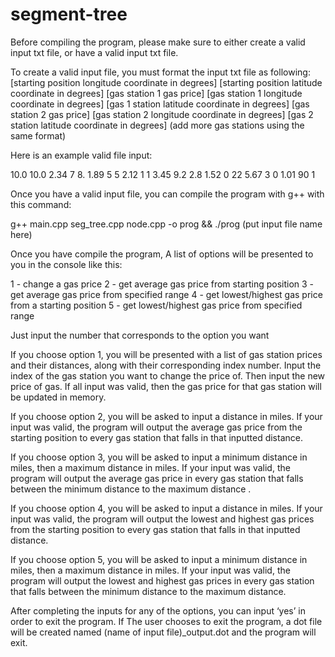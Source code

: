 # segment-tree
Before compiling the program, please make sure to either create a valid input txt file, or have a valid input txt file.

To create a valid input file, you must format the input txt file as following:
[starting position longitude coordinate in degrees] [starting position latitude coordinate in degrees]
[gas station 1 gas price] [gas station 1 longitude coordinate in degrees] [gas 1 station latitude coordinate in degrees]
[gas station 2 gas price] [gas station 2 longitude coordinate in degrees] [gas 2 station latitude coordinate in degrees]
(add more gas stations using the same format)


Here is an example valid file input:

10.0 10.0
2.34 7 8.
1.89 5 5
2.12 1 1
3.45 9.2 2.8
1.52 0 22
5.67 3 0
1.01 90 1


Once you have a valid input file, you can compile the program with g++ with this command:

g++ main.cpp seg_tree.cpp node.cpp -o prog && ./prog (put input file name here)

Once you have compile the program, A list of options will be presented to you in the console like this: 

1 - change a gas price
2 - get average gas price from starting position
3 - get average gas price from specified range
4 - get lowest/highest gas price from a starting position
5 - get lowest/highest gas price from specified range

Just input the number that corresponds to the option you want

If you choose option 1, you will be presented with a list of gas station prices and their distances, along with their corresponding index number. Input the index of the gas station you want to change the price of. Then input the new price of gas. If all input was valid, then the gas price for that gas station will be updated in memory.

If you choose option 2, you will be asked to input a distance in miles. If your input was valid, the program will output the average gas price from the starting position to every gas station that falls in that inputted distance. 

If you choose option 3, you will be asked to input a minimum distance in miles, then a maximum distance in miles. If your input was valid, the program will output the average gas price in every gas station that falls between the minimum distance to the maximum distance . 

If you choose option 4, you will be asked to input a distance in miles. If your input was valid, the program will output the lowest and highest gas prices from the starting position to every gas station that falls in that inputted distance. 

If you choose option 5, you will be asked to input a minimum distance in miles, then a maximum distance in miles. If your input was valid, the program will output the lowest and highest gas prices in every gas station that falls between the minimum distance to the maximum distance.

After completing the inputs for any of the options, you can input ‘yes’ in order to exit the program. If The user chooses to exit the program, a dot file will be created named (name of input file)_output.dot and the program will exit.
